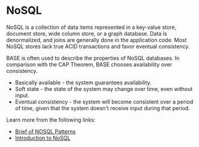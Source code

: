 # NoSQL

NoSQL is a collection of data items represented in a key-value store, document store, wide column store, or a graph database. Data is denormalized, and joins are generally done in the application code. Most NoSQL stores lack true ACID transactions and favor eventual consistency.

BASE is often used to describe the properties of NoSQL databases. In comparison with the CAP Theorem, BASE chooses availability over consistency.

- Basically available - the system guarantees availability.
- Soft state - the state of the system may change over time, even without input.
- Eventual consistency - the system will become consistent over a period of time, given that the system doesn't receive input during that period.

Learn more from the following links:

- [Brief of NOSQL Patterns](http://horicky.blogspot.com/2009/11/nosql-patterns.html)
- [Introduction to NoSQL](https://www.youtube.com/watch?v=qI_g07C_Q5I)
